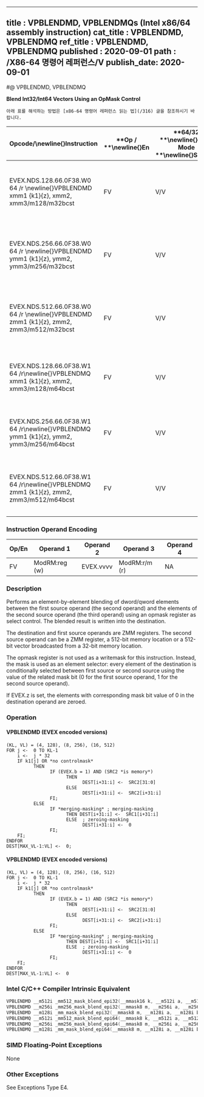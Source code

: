 ----------------------------
title : VPBLENDMD, VPBLENDMQs (Intel x86/64 assembly instruction)
cat_title : VPBLENDMD, VPBLENDMQ
ref_title : VPBLENDMD, VPBLENDMQ
published : 2020-09-01
path : /X86-64 명령어 레퍼런스/V
publish_date: 2020-09-01
----------------------------


#@ VPBLENDMD, VPBLENDMQ

**Blend Int32/Int64 Vectors Using an OpMask Control**

```lec-info
아래 표를 해석하는 방법은 [x86-64 명령어 레퍼런스 읽는 법](/316) 글을 참조하시기 바랍니다.
```

|**Opcode/**\newline{}**Instruction**|**Op / **\newline{}**En**|**64/32 **\newline{}**bit Mode **\newline{}**Support**|**CPUID **\newline{}**Feature **\newline{}**Flag**|**Description**|
|------------------------------------|-------------------------|------------------------------------------------------|--------------------------------------------------|---------------|
|EVEX.NDS.128.66.0F38.W0 64 /r \newline{}VPBLENDMD xmm1 {k1}{z}, xmm2, xmm3/m128/m32bcst|FV|V/V|AVX512VL\newline{}AVX512F|Blend doubleword integer vector xmm2 and doubleword vector xmm3/m128/m32bcst and store the result in xmm1, under control mask.|
|EVEX.NDS.256.66.0F38.W0 64 /r \newline{}VPBLENDMD ymm1 {k1}{z}, ymm2, ymm3/m256/m32bcst|FV|V/V|AVX512VL\newline{}AVX512F|Blend doubleword integer vector ymm2 and doubleword vector ymm3/m256/m32bcst and store the result in ymm1, under control mask.|
|EVEX.NDS.512.66.0F38.W0 64 /r \newline{}VPBLENDMD zmm1 {k1}{z}, zmm2, zmm3/m512/m32bcst|FV|V/V|AVX512F|Blend doubleword integer vector zmm2 and doubleword vector zmm3/m512/m32bcst and store the result in zmm1, under control mask.|
|EVEX.NDS.128.66.0F38.W1 64 /r\newline{}VPBLENDMQ xmm1 {k1}{z}, xmm2, xmm3/m128/m64bcst|FV|V/V|AVX512VL\newline{}AVX512F|Blend quadword integer vector xmm2 and quadword vector xmm3/m128/m64bcst and store the result in xmm1, under control mask.|
|EVEX.NDS.256.66.0F38.W1 64 /r\newline{}VPBLENDMQ ymm1 {k1}{z}, ymm2, ymm3/m256/m64bcst|FV|V/V|AVX512VL\newline{}AVX512F|Blend quadword integer vector ymm2 and quadword vector ymm3/m256/m64bcst and store the result in ymm1, under control mask.|
|EVEX.NDS.512.66.0F38.W1 64 /r\newline{}VPBLENDMQ zmm1 {k1}{z}, zmm2, zmm3/m512/m64bcst|FV|V/V|AVX512F|Blend quadword integer vector zmm2 and quadword vector zmm3/m512/m64bcst and store the result in zmm1, under control mask.|
### Instruction Operand Encoding


|Op/En|Operand 1|Operand 2|Operand 3|Operand 4|
|-----|---------|---------|---------|---------|
|FV|ModRM:reg (w)|EVEX.vvvv|ModRM:r/m (r)|NA|
### Description


Performs an element-by-element blending of dword/qword elements between the first source operand (the second operand) and the elements of the second source operand (the third operand) using an opmask register as select control. The blended result is written into the destination. 

The destination and first source operands are ZMM registers. The second source operand can be a ZMM register, a 512-bit memory location or a 512-bit vector broadcasted from a 32-bit memory location.

The opmask register is not used as a writemask for this instruction. Instead, the mask is used as an element selector: every element of the destination is conditionally selected between first source or second source using the value of the related mask bit (0 for the first source operand, 1 for the second source operand).

If EVEX.z is set, the elements with corresponding mask bit value of 0 in the destination operand are zeroed.


### Operation
#### VPBLENDMD (EVEX encoded versions)
```info-verb
(KL, VL) = (4, 128), (8, 256), (16, 512)
FOR j <-  0 TO KL-1
    i <-  j * 32
    IF k1[j] OR *no controlmask*
          THEN
                IF (EVEX.b = 1) AND (SRC2 *is memory*)
                      THEN
                            DEST[i+31:i] <-  SRC2[31:0]
                      ELSE 
                            DEST[i+31:i] <-  SRC2[i+31:i]
                FI;
          ELSE 
                IF *merging-masking* ; merging-masking
                      THEN DEST[i+31:i] <-  SRC1[i+31:i]
                      ELSE  ; zeroing-masking
                            DEST[i+31:i] <-  0
                FI;
    FI;
ENDFOR
DEST[MAX_VL-1:VL] <-  0;
```
#### VPBLENDMD (EVEX encoded versions)
```info-verb
(KL, VL) = (4, 128), (8, 256), (16, 512)
FOR j <-  0 TO KL-1
    i <-  j * 32
    IF k1[j] OR *no controlmask*
          THEN
                IF (EVEX.b = 1) AND (SRC2 *is memory*)
                      THEN
                            DEST[i+31:i] <-  SRC2[31:0]
                      ELSE 
                            DEST[i+31:i] <-  SRC2[i+31:i]
                FI;
          ELSE 
                IF *merging-masking* ; merging-masking
                      THEN DEST[i+31:i] <-  SRC1[i+31:i]
                      ELSE  ; zeroing-masking
                            DEST[i+31:i] <-  0
                FI;
    FI;
ENDFOR
DEST[MAX_VL-1:VL] <-  0
```

### Intel C/C++ Compiler Intrinsic Equivalent

```cpp
VPBLENDMD __m512i _mm512_mask_blend_epi32(__mmask16 k, __m512i a, __m512i b);
VPBLENDMD __m256i _mm256_mask_blend_epi32(__mmask8 m, __m256i a, __m256i b);
VPBLENDMD __m128i _mm_mask_blend_epi32(__mmask8 m, __m128i a, __m128i b);
VPBLENDMQ __m512i _mm512_mask_blend_epi64(__mmask8 k, __m512i a, __m512i b);
VPBLENDMQ __m256i _mm256_mask_blend_epi64(__mmask8 m, __m256i a, __m256i b);
VPBLENDMQ __m128i _mm_mask_blend_epi64(__mmask8 m, __m128i a, __m128i b);
```
### SIMD Floating-Point Exceptions


None

### Other Exceptions


See Exceptions Type E4.

